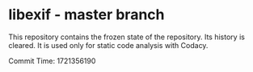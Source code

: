 # libexif - master branch

This repository contains the frozen state of the repository.
Its history is cleared. It is used only for static code
analysis with Codacy.

Commit Time: 1721356190